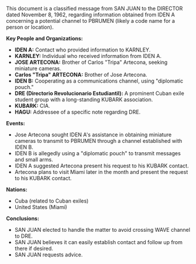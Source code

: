 This document is a classified message from SAN JUAN to the DIRECTOR dated November 8, 1962, regarding information obtained from IDEN A concerning a potential channel to PBRUMEN (likely a code name for a person or location).

**Key People and Organizations:**

*   **IDEN A:** Contact who provided information to KARNLEY.
*   **KARNLEY:** Individual who received information from IDEN A.
*   **JOSE ARTECONA:** Brother of Carlos "Tripa" Artecona, seeking miniature cameras.
*   **Carlos "Tripa" ARTECONA:** Brother of Jose Artecona.
*   **IDEN B:** Cooperating as a communications channel, using "diplomatic pouch."
*   **DRE (Directorio Revolucionario Estudiantil):** A prominent Cuban exile student group with a long-standing KUBARK association.
*   **KUBARK:** CIA.
*   **HAGU:** Addressee of a specific note regarding DRE.

**Events:**

*   Jose Artecona sought IDEN A's assistance in obtaining miniature cameras to transmit to PBRUMEN through a channel established with IDEN B.
*   IDEN B is allegedly using a "diplomatic pouch" to transmit messages and small arms.
*   IDEN A suggested Artecona present his request to his KUBARK contact.
*   Artecona plans to visit Miami later in the month and present the request to his KUBARK contact.

**Nations:**

*   Cuba (related to Cuban exiles)
*   United States (Miami)

**Conclusions:**

*   SAN JUAN elected to handle the matter to avoid crossing WAVE channel to DRE.
*   SAN JUAN believes it can easily establish contact and follow up from there if desired.
*   SAN JUAN requests advice.